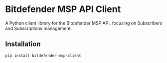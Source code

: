 # Bitdefender MSP API Client

A Python client library for the Bitdefender MSP API, focusing on Subscribers and Subscriptions management.

## Installation

```bash
pip install bitdefender-msp-client